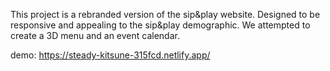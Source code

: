 This project is a rebranded version of the sip&play website. Designed to be responsive and appealing to the sip&play demographic. We attempted to create a 3D menu and an event calendar. 


demo: https://steady-kitsune-315fcd.netlify.app/
